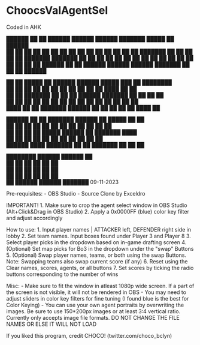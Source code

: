 # ChoocsValAgentSel
Coded in AHK


 ██████ ██   ██  ██████   ██████  ██████  ███████      █████  ██  ██████  
██      ██   ██ ██    ██ ██      ██    ██ ██          ██   ██ ██ ██    ██ 
██      ███████ ██    ██ ██      ██    ██ ███████     ███████ ██ ██    ██ 
██      ██   ██ ██    ██ ██      ██    ██      ██     ██   ██ ██ ██    ██ 
 ██████ ██   ██  ██████   ██████  ██████  ███████     ██   ██ ██  ██████  
                                                                          
                                                                          
██    ██  █████  ██       ██████  ██████   █████  ███    ██ ████████      
██    ██ ██   ██ ██      ██    ██ ██   ██ ██   ██ ████   ██    ██         
██    ██ ███████ ██      ██    ██ ██████  ███████ ██ ██  ██    ██         
 ██  ██  ██   ██ ██      ██    ██ ██   ██ ██   ██ ██  ██ ██    ██         
  ████   ██   ██ ███████  ██████  ██   ██ ██   ██ ██   ████    ██         
                                                                          
                                                                          
 ██████  ██    ██ ███████ ██████  ██       █████  ██    ██                
██    ██ ██    ██ ██      ██   ██ ██      ██   ██  ██  ██                 
██    ██ ██    ██ █████   ██████  ██      ███████   ████                  
██    ██  ██  ██  ██      ██   ██ ██      ██   ██    ██                   
 ██████    ████   ███████ ██   ██ ███████ ██   ██    ██                   
                                                                          
                                                                          
████████  ██████   ██████  ██         
   ██    ██    ██ ██    ██ ██            
   ██    ██    ██ ██    ██ ██          
   ██    ██    ██ ██    ██ ██            
   ██     ██████   ██████  ███████   09-11-2023  
                                                                          
                                                                          
Pre-requisites:
    - OBS Studio
    - Source Clone by Exceldro
    
IMPORTANT!
	1. Make sure to crop the agent select window in OBS Studio (Alt+Click&Drag in OBS Studio)
    2. Apply a 0x0000FF (blue) color key filter and adjust accordingly
    
How to use:
    1. Input player names | ATTACKER left, DEFENDER right side in lobby
    2. Set team names. Input boxes found under Player 3 and Player 8
    3. Select player picks in the dropdown based on in-game drafting screen
    4. (Optional) Set map picks for Bo3 in the dropdown under the "swap" Buttons
    5. (Optional) Swap player names, teams, or both using the swap Buttons. Note: Swapping teams also swap current score (if any)
    6. Reset using the Clear names, scores, agents, or all buttons
    7. Set scores by ticking the radio buttons corresponding to the number of wins
     
Misc:
    - Make sure to fit the window in atleast 1080p wide screen. If a part of the screen is not visible, it will not be rendered in OBS
    - You may need to adjust sliders in color key filters for fine tuning (I found blue is the best for Color Keying)
    - You can use your own agent portraits by overwriting the images. Be sure to use 150*200px images or at least 3:4 vertical ratio. Currently only accepts image file formats. DO NOT CHANGE THE FILE NAMES OR ELSE IT WILL NOT LOAD
    
If you liked this program, credit CHOCO! (twitter.com/choco_bclyn)

